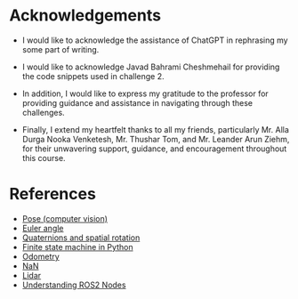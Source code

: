 # Acknowledgements

 - I would like to acknowledge the assistance of ChatGPT in rephrasing my some part of writing.

 - I would like to acknowledge Javad Bahrami Cheshmehail for providing the code snippets used in challenge 2. 
 
 - In addition, I would like to express my gratitude to the professor for providing guidance and assistance in navigating through these challenges. 

 - Finally, I extend my heartfelt thanks to all my friends, particularly Mr. Alla Durga Nooka Venketesh, Mr. Thushar Tom, and Mr. Leander Arun Ziehm, for their unwavering support, guidance, and encouragement throughout this course. 

# References
- [Pose (computer vision)](https://en.wikipedia.org/wiki/Pose_(computer_vision))
- [Euler angle](https://www.sciencedirect.com/topics/engineering/euler-angle)
- [Quaternions and spatial rotation](https://en.wikipedia.org/wiki/Quaternions_and_spatial_rotation)
- [Finite state machine in Python](https://python-course.eu/applications-python/finite-state-machine.php)
- [Odometry](https://en.wikipedia.org/wiki/Odometry)
- [NaN](https://en.wikipedia.org/wiki/NaN)
- [Lidar](https://en.wikipedia.org/wiki/Lidar)
- [Understanding ROS2 Nodes](https://docs.ros.org/en/foxy/Tutorials/Beginner-CLI-Tools/Understanding-ROS2-Nodes/Understanding-ROS2-Nodes.html)


